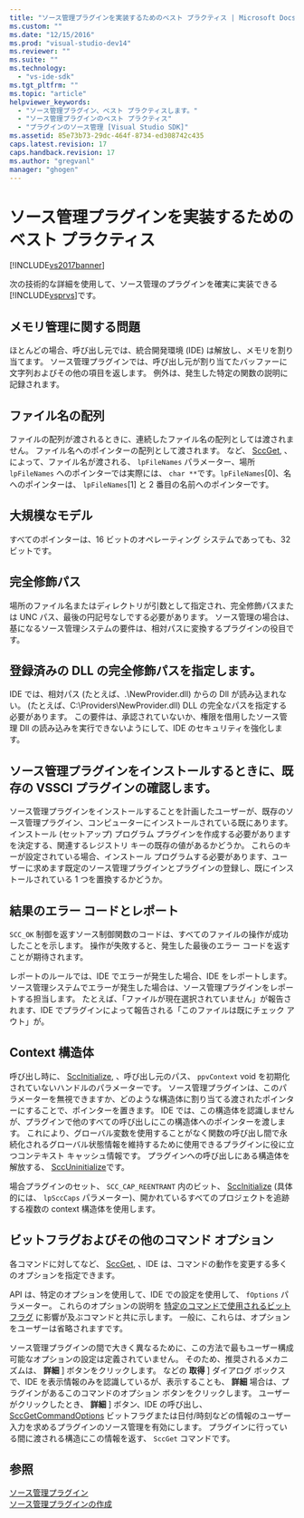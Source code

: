 ```yaml
---
title: "ソース管理プラグインを実装するためのベスト プラクティス | Microsoft Docs"
ms.custom: ""
ms.date: "12/15/2016"
ms.prod: "visual-studio-dev14"
ms.reviewer: ""
ms.suite: ""
ms.technology: 
  - "vs-ide-sdk"
ms.tgt_pltfrm: ""
ms.topic: "article"
helpviewer_keywords: 
  - "ソース管理プラグイン、ベスト プラクティスします。"
  - "ソース管理プラグインのベスト プラクティス"
  - "プラグインのソース管理 [Visual Studio SDK]"
ms.assetid: 85e73b73-29dc-464f-8734-ed308742c435
caps.latest.revision: 17
caps.handback.revision: 17
ms.author: "gregvanl"
manager: "ghogen"
---
```

# ソース管理プラグインを実装するためのベスト プラクティス
[!INCLUDE[vs2017banner](../code-quality/includes/vs2017banner.md)]

次の技術的な詳細を使用して、ソース管理のプラグインを確実に実装できる [!INCLUDE[vsprvs](../code-quality/includes/vsprvs_md.md)]です。  
  
## メモリ管理に関する問題  
 ほとんどの場合、呼び出し元では、統合開発環境 \(IDE\) は解放し、メモリを割り当てます。 ソース管理プラグインでは、呼び出し元が割り当てたバッファーに文字列およびその他の項目を返します。 例外は、発生した特定の関数の説明に記録されます。  
  
## ファイル名の配列  
 ファイルの配列が渡されるときに、連続したファイル名の配列としては渡されません。 ファイル名へのポインターの配列として渡されます。 など、 [SccGet](../extensibility/sccget-function.md), 、によって、ファイル名が渡される、 `lpFileNames` パラメーター、場所 `lpFileNames` へのポインターでは実際には、 `char **`です。`lpFileNames`\[0\]、名へのポインターは、 `lpFileNames`\[1\] と 2 番目の名前へのポインターです。  
  
## 大規模なモデル  
 すべてのポインターは、16 ビットのオペレーティング システムであっても、32 ビットです。  
  
## 完全修飾パス  
 場所のファイル名またはディレクトリが引数として指定され、完全修飾パスまたは UNC パス、最後の円記号なしでする必要があります。 ソース管理の場合は、基になるソース管理システムの要件は、相対パスに変換するプラグインの役目です。  
  
## 登録済みの DLL の完全修飾パスを指定します。  
 IDE では、相対パス \(たとえば、.\\NewProvider.dll\) からの Dll が読み込まれない。 \(たとえば、C:\\Providers\\NewProvider.dll\) DLL の完全なパスを指定する必要があります。 この要件は、承認されていないか、権限を借用したソース管理 Dll の読み込みを実行できないようにして、IDE のセキュリティを強化します。  
  
## ソース管理プラグインをインストールするときに、既存の VSSCI プラグインの確認します。  
 ソース管理プラグインをインストールすることを計画したユーザーが、既存のソース管理プラグイン、コンピューターにインストールされている既にあります。 インストール \(セットアップ\) プログラム プラグインを作成する必要がありますを決定する、関連するレジストリ キーの既存の値があるかどうか。 これらのキーが設定されている場合、インストール プログラムする必要があります、ユーザーに求めます既定のソース管理プラグインとプラグインの登録し、既にインストールされている 1 つを置換するかどうか。  
  
## 結果のエラー コードとレポート  
 `SCC_OK` 制御を返すソース制御関数のコードは、すべてのファイルの操作が成功したことを示します。 操作が失敗すると、発生した最後のエラー コードを返すことが期待されます。  
  
 レポートのルールでは、IDE でエラーが発生した場合、IDE をレポートします。 ソース管理システムでエラーが発生した場合は、ソース管理プラグインをレポートする担当します。 たとえば、「ファイルが現在選択されていません」が報告されます、IDE でプラグインによって報告される「このファイルは既にチェック アウト」が。  
  
## Context 構造体  
 呼び出し時に、 [SccInitialize](../extensibility/sccinitialize-function.md), 、呼び出し元のパス、 `ppvContext` void を初期化されていないハンドルのパラメーターです。 ソース管理プラグインは、このパラメーターを無視できますか、どのような構造体に割り当てる渡されたポインターにすることで、ポインターを置きます。 IDE では、この構造体を認識しませんが、プラグインで他のすべての呼び出しにこの構造体へのポインターを渡します。 これにより、グローバル変数を使用することがなく関数の呼び出し間で永続化されるグローバル状態情報を維持するために使用できるプラグインに役に立つコンテキスト キャッシュ情報です。 プラグインへの呼び出しにある構造体を解放する、 [SccUninitialize](../extensibility/sccuninitialize-function.md)です。  
  
 場合プラグインのセット、 `SCC_CAP_REENTRANT` 内のビット、 [SccInitialize](../extensibility/sccinitialize-function.md) \(具体的には、 `lpSccCaps` パラメーター\)、開かれているすべてのプロジェクトを追跡する複数の context 構造体を使用します。  
  
## ビットフラグおよびその他のコマンド オプション  
 各コマンドに対してなど、 [SccGet](../extensibility/sccget-function.md), 、IDE は、コマンドの動作を変更する多くのオプションを指定できます。  
  
 API は、特定のオプションを使用して、IDE での設定を使用して、 `fOptions` パラメーター。 これらのオプションの説明を [特定のコマンドで使用されるビットフラグ](../extensibility/bitflags-used-by-specific-commands.md) に影響が及ぶコマンドと共に示します。 一般に、これらは、オプションをユーザーは省略されますです。  
  
 ソース管理プラグインの間で大きく異なるために、この方法で最もユーザー構成可能なオプションの設定は定義されていません。 そのため、推奨されるメカニズムは、 **詳細** \] ボタンをクリックします。 などの **取得** \] ダイアログ ボックスで、IDE を表示情報のみを認識しているが、表示することも、 **詳細** 場合は、プラグインがあるこのコマンドのオプション ボタンをクリックします。 ユーザーがクリックしたとき、 **詳細** \] ボタン、IDE の呼び出し、 [SccGetCommandOptions](../extensibility/sccgetcommandoptions-function.md) ビットフラグまたは日付\/時刻などの情報のユーザー入力を求めるプラグインのソース管理を有効にします。 プラグインに行っている間に渡される構造にこの情報を返す、 `SccGet` コマンドです。  
  
## 参照  
 [ソース管理プラグイン](../extensibility/source-control-plug-ins.md)   
 [ソース管理プラグインの作成](../extensibility/internals/creating-a-source-control-plug-in.md)